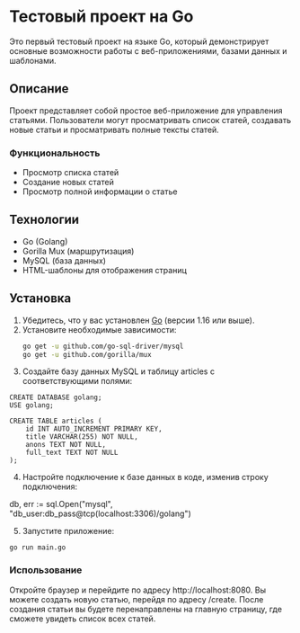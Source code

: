 # Тестовый проект на Go

Это первый тестовый проект на языке Go, который демонстрирует основные возможности работы с веб-приложениями, базами данных и шаблонами.

## Описание

Проект представляет собой простое веб-приложение для управления статьями. Пользователи могут просматривать список статей, создавать новые статьи и просматривать полные тексты статей.

### Функциональность

- Просмотр списка статей
- Создание новых статей
- Просмотр полной информации о статье

## Технологии

- Go (Golang)
- Gorilla Mux (маршрутизация)
- MySQL (база данных)
- HTML-шаблоны для отображения страниц

## Установка

1. Убедитесь, что у вас установлен [Go](https://golang.org/dl/) (версии 1.16 или выше).
2. Установите необходимые зависимости:
   ```bash
   go get -u github.com/go-sql-driver/mysql
   go get -u github.com/gorilla/mux

3. Создайте базу данных MySQL и таблицу articles с соответствующими полями:

```
CREATE DATABASE golang;
USE golang;

CREATE TABLE articles (
    id INT AUTO_INCREMENT PRIMARY KEY,
    title VARCHAR(255) NOT NULL,
    anons TEXT NOT NULL,
    full_text TEXT NOT NULL
);
```

4. Настройте подключение к базе данных в коде, изменив строку подключения:

db, err := sql.Open("mysql", "db_user:db_pass@tcp(localhost:3306)/golang")


5. Запустите приложение:
```
go run main.go
```

### Использование
Откройте браузер и перейдите по адресу http://localhost:8080.
Вы можете создать новую статью, перейдя по адресу /create.
После создания статьи вы будете перенаправлены на главную страницу, где сможете увидеть список всех статей.
